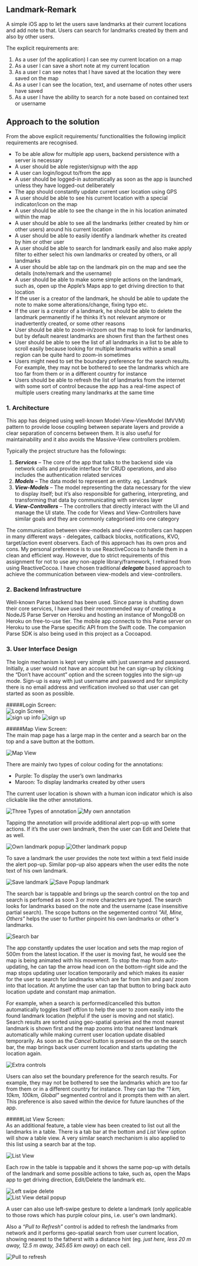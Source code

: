 ## Landmark-Remark
A simple iOS app to let the users save landmarks at their current locations and add note to that. Users can search for landmarks created by them and also by other users.

The explicit requirements are:  
1.	As a user (of the application) I can see my current location on a map  
2.	As a user I can save a short note at my current location  
3.	As a user I can see notes that I have saved at the location they were saved on the map  
4.	As a user I can see the location, text, and user­name of notes other users have saved  
5.	As a user I have the ability to search for a note based on contained text or user­name  


## Approach to the solution

From the above explicit requirements/ functionalities the following implicit requirements are recognised.
-	To be able allow for multiple app users, backend persistence with a server is necessary
-	A user should be able register/signup with the app
-	A user can login/logout to/from the app
-	A user should be logged-in automatically as soon as the app is launched unless they have logged-out deliberately
-	The app should constantly update current user location using GPS
-	A user should be able to see his current location with a special indicator/icon on the map
-	A user should be able to see the change in the in his location animated within the map
-	A user should be able to see all the landmarks (either created by him or other users) around his current location
-	A user should be able to easily identify a landmark whether its created by him or other user
-	A user should be able to search for landmark easily and also make apply filter to either select his own landmarks or created by others, or all landmarks
-	A user should be able tap on the landmark pin on the map and see the details (note/remark and the username)
-	A user should be able to make some simple actions on the landmark, such as, open up the Apple’s Maps app to get driving direction to that location
-	If the user is a creator of the landmark, he should be able to update the note to make some alterations/change, fixing typo etc.
-	If the user is a creator of a landmark, he should be able to delete the landmark permanently if he thinks it’s not relevant anymore or inadvertently created, or some other reasons
-	User should be able to zoom-in/zoom out the map to look for landmarks, but by default nearest landmarks are shown first than the farthest ones
-	User should be able to see the list of all landmarks in a list to be able to scroll easily because looking for multiple landmarks within a small region can be quite hard to zoom-in sometimes
-	Users might need to set the boundary preference for the search results. For example, they may not be bothered to see the landmarks which are too far from them or in a different country for instance
-	Users should be able to refresh the list of landmarks from the internet with some sort of control because the app has a real-time aspect of multiple users creating many landmarks at the same time


### 1.  Architecture

This app has deigned using well-known Model-View-ViewModel (MVVM) pattern to provide loose coupling between separate layers and provide a clear separation of concerns between them. It is also useful for maintainability and it also avoids the Massive-View controllers problem.

Typically the project structure has the followings:  
  1.	***Services*** – The core of the app that talks to the backend side via network calls and provide interface for CRUD operations, and also includes the authentication related services  
  2.	***Models*** – The data model to represent an entity. eg. Landmark  
  3.	***View-Models*** – The model representing the data necessary for the view to display itself; but it’s also responsible for gathering, interpreting, and transforming that data by communicating with services layer  
  4.	***View-Controllers*** – The controllers that directly interact with the UI and manage the UI state. The code for Views and View-Controllers have similar goals and they are commonly categorised into one category  

The communication between view-models and view-controllers can happen in many different ways - delegates, callback blocks, notifications, KVO, target/action event observers. Each of this approach has its own pros and cons. My personal preference is to use ReactiveCocoa to handle them in a clean and efficient way. However, due to strict requirements of this assignment for not to use any non-apple library/framework, I refrained from using ReactiveCocoa. I have chosen traditional ***delegate*** based approach to achieve the communication between view-models and view-controllers. 

### 2.  Backend Infrastructure

Well-known Parse backend has been used. Since parse is shutting down their core services, I have used their recommended way of creating a NodeJS Parse Server on Heroku and hosting an instance of MongoDB on Heroku on free-to-use tier. The mobile app connects to this Parse server on Heroku to use the Parse specific API from the Swift code. The companion Parse SDK is also being used in this project as a Cocoapod. 

### 3. User Interface Design

The login mechanism is kept very simple with just username and password. Initially, a user would not have an account but he can sign-up by clicking the “Don’t have account” option and the screen toggles into the sign-up mode. Sign-up is easy with just username and password and for simplicity there is no email address and verification involved so that user can get started as soon as possible.

#####Login Screen:  
![Login Screen](https://github.com/arinjoy/Landmark-Remark/blob/master/Screenshots/login.png "Login Screen")  
![sign up info](https://github.com/arinjoy/Landmark-Remark/blob/master/Screenshots/sign_up_info.png "Sign up Info")
![sign up](https://github.com/arinjoy/Landmark-Remark/blob/master/Screenshots/sign_up.png "Sign Up")



#####Map View Screen:  
The main map page has a large map in the center and a search bar on the top and a save button at the bottom.     

![Map View](https://github.com/arinjoy/Landmark-Remark/blob/master/Screenshots/map_page.png "Map View page")

There are mainly two types of colour coding for the annotations:  
  * Purple: To display the user’s own landmarks  
  * Maroon: To display landmarks created by other users  

The current user location is shown with a human icon indicator which is also clickable like the other annotations.  

![Three Types of annotation](https://github.com/arinjoy/Landmark-Remark/blob/master/Screenshots/three_types_annotation.png "Annotations")
![My own annotation](https://github.com/arinjoy/Landmark-Remark/blob/master/Screenshots/own_landmark.png "My own annotation")  

Tapping the annotation will provide additional alert pop-up with some actions. If it’s the user own landmark, then the user can Edit and Delete that as well.  

![Own landmark popup](https://github.com/arinjoy/Landmark-Remark/blob/master/Screenshots/own_landmark_popup.png "Own landmark popup") 
![Other landmark popup](https://github.com/arinjoy/Landmark-Remark/blob/master/Screenshots/other_landmark_popup.png "Other landmark popup")  

To save a landmark the user provides the note text within a text field inside the alert pop-up.
Similar pop-up also appears when the user edits the note text of his own landmark.   

![Save landmark](https://github.com/arinjoy/Landmark-Remark/blob/master/Screenshots/save_landmark.png "Save landmark")
![Save Popup landmark](https://github.com/arinjoy/Landmark-Remark/blob/master/Screenshots/saving_popup.png "Save popup landmark")  

The search bar is tappable and brings up the search control on the top and search is perfomed as soon 3 or more characters are typed. The search looks for landmarks based on the note and the username (case insensitive partial search). The scope buttons on the segemented control _"All, Mine, Others"_ helps the user to further pinpoint his own landmarks or other's landmarks.  

![Search bar](https://github.com/arinjoy/Landmark-Remark/blob/master/Screenshots/search_bar.png "Search bar") 

The app constantly updates the user location and sets the map region of 500m from the latest location. If the user is moving fast, he would see the map is being animated with his movement. To stop the map from auto-updating, he can tap the arrow head icon on the bottom-right side and the map stops updating user location temporarily and which makes its easier for the user to search for landmarks which are far from him and pan/ zoom into that location. At anytime the user can tap that button to bring back auto location update and constant map animation.  

For example, when a search is performed/cancelled this button automatically toggles itself off/on to help the user to zoom easily into the found landmark location (helpful if the user is moving and not static).  Search results are sorted using geo-spatial queries and the most nearest landmark is shown first and the map zooms into that nearest landmark automatically while making current user location update disabled temporarily. As soon as the _Cancel_ button is pressed on the on the search bar, the map brings back user current location and starts updating the location again.

![Extra controls](https://github.com/arinjoy/Landmark-Remark/blob/master/Screenshots/extra_controls.png "Extra controls")

Users can also set the boundary preference for the search results. For example, they may not be bothered to see the landmarks which are too far from them or in a different country for instance. They can tap the _"1 km, 10km, 100km, Global"_ segmented control and it prompts them with an alert. This preference is also saved within the device for future launches of the app.  

  
  
#####List View Screen:  
As an additional feature, a table view has been created to list out all the landmarks in a table. There is a tab bar at the bottom and _List View_ option will show a table view. A very similar search mechanism is also applied to this list using a search bar at the top.  

![List View](https://github.com/arinjoy/Landmark-Remark/blob/master/Screenshots/list_page.png "List View")  

Each row in the table is tappable and it shows the same pop-up with details of the landmark and some possible actions to take, such as, open the Maps app to get driving direction, Edit/Delete the landmark etc.  

![Left swipe delete](https://github.com/arinjoy/Landmark-Remark/blob/master/Screenshots/left_swipe_delete.png "Left swipe delete")  
![List View detail popup](https://github.com/arinjoy/Landmark-Remark/blob/master/Screenshots/list_view_detail.png "List View detail popup")  

A user can also use left-swipe gesture to delete a landmark (only applicable to those rows which has purple colour pins, i.e. user's own landmark).  

Also a _“Pull to Refresh”_ control is added to refresh the landmarks from network and it performs geo-spatial search from user current location, showing nearest to the fatherst with a distance hint (eg. _just here, less 20 m away, 12.5 m away, 345.65 km away_) on each cell.  

![Pull to refresh](https://github.com/arinjoy/Landmark-Remark/blob/master/Screenshots/pull_to_refresh.png "Pull to refresh")  












